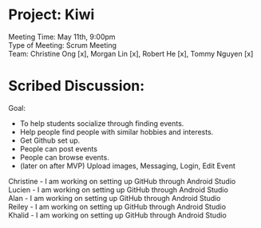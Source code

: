 # Project: Kiwi
Meeting Time: May 11th, 9:00pm <br />
Type of Meeting: Scrum Meeting <br />
Team: Christine Ong [x], Morgan Lin [x], Robert He [x], Tommy Nguyen [x] <br />
# Scribed Discussion: 
Goal: <br />
- To help students socialize through finding events. <br />
- Help people find people with similar hobbies and interests. <br />
- Get Github set up.
- People can post events <br />
- People can browse events. <br />
- (later on after MVP) Upload images, Messaging, Login, Edit Event <br />

Christine - I am working on setting up GitHub through Android Studio <br />
Lucien - I am working on setting up GitHub through Android Studio <br />
Alan - I am working on setting up GitHub through Android Studio <br />
Reiley - I am working on setting up GitHub through Android Studio <br />
Khalid - I am working on setting up GitHub through Android Studio <br />
